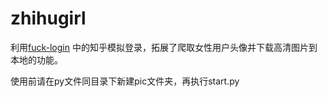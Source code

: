 # zhihugirl

利用[fuck-login](https://github.com/xchaoinfo/fuck-login)
中的知乎模拟登录，拓展了爬取女性用户头像并下载高清图片到本地的功能。

使用前请在py文件同目录下新建pic文件夹，再执行start.py
